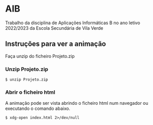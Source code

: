 # AIB
Trabalho da disciplina de Aplicações Informáticas B no ano letivo 2022/2023 da Escola Secundária de Vila Verde

## Instruções para ver a animação

Faça unzip do ficheiro Projeto.zip

### Unzip Projeto.zip
```console
$ unzip Projeto.zip
```

### Abrir o ficheiro html

A animação pode ser vista abrindo o ficheiro html num navegador ou executando o comando abaixo.

```console
$ xdg-open index.html 2>/dev/null
```
